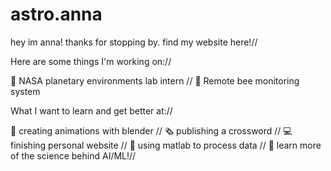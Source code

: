 # astro.anna

hey im anna! thanks for stopping by. find my website here!//

Here are some things I'm working on://

🚀 NASA planetary environments lab intern //
🐝 Remote bee monitoring system 

What I want to learn and get better at://

🍩 creating animations with blender //
🗞️ publishing a crossword //
💻 finishing personal website //
🔭 using matlab to process data //
🧠 learn more of the science behind AI/ML!//
